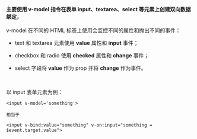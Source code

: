 **主要使用 v-model 指令在表单 input、textarea、select 等元素上创建双向数据绑定，**  
<br/>
v-model 在不同的 HTML 标签上使用会监控不同的属性和抛出不同的事件：

- text 和 textarea 元素使用 **value** 属性和 **input** 事件；

- checkbox 和 radio 使用 **checked** 属性和 **change** 事件；

- select 字段将 **value** 作为 prop 并将 **change** 作为事件。
<br/> 

以 input 表单元素为例：
```
<input v-model='something'>
    
相当于

<input v-bind:value="something" v-on:input="something = $event.target.value">
```
